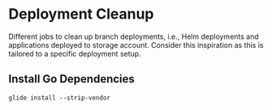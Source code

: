 # Deployment Cleanup

Different jobs to clean up branch deployments, i.e., Helm deployments
and applications deployed to storage account. Consider this inspiration
as this is tailored to a specific deployment setup.

## Install Go Dependencies

    glide install --strip-vendor
